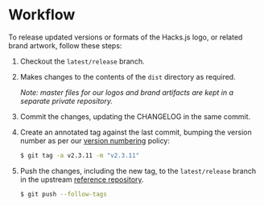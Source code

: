 # Workflow

To release updated versions or formats of the Hacks.js logo, or related brand artwork, follow these steps:

1.  Checkout the `latest/release` branch.

2.  Makes changes to the contents of the `dist` directory as required.

    _Note: master files for our logos and brand artifacts are kept in a separate private repository._

3.  Commit the changes, updating the CHANGELOG in the same commit.

4.  Create an annotated tag against the last commit, bumping the version number as per our [version numbering](version-numbering.md) policy:
  
    ```sh
    $ git tag -a v2.3.11 -m "v2.3.11"
    ```

5.  Push the changes, including the new tag, to the `latest/release` branch in the upstream [reference repository](//github.com/hacksjs/brand).

    ```sh
    $ git push --follow-tags
    ```
